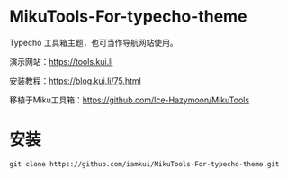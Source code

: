 # MikuTools-For-typecho-theme
Typecho 工具箱主题，也可当作导航网站使用。

演示网站：https://tools.kui.li

安装教程：https://blog.kui.li/75.html

移植于Miku工具箱：https://github.com/Ice-Hazymoon/MikuTools

# 安装

`git clone https://github.com/iamkui/MikuTools-For-typecho-theme.git`


